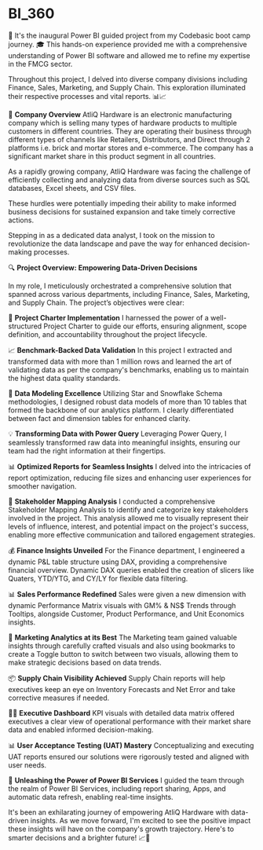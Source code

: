 # BI_360

🚀 It's the inaugural Power BI guided project from my Codebasic boot camp journey. 🎓 This hands-on experience provided me with a comprehensive understanding of Power BI software and allowed me to refine my expertise in the FMCG sector. 

Throughout this project, I delved into diverse company divisions including Finance, Sales, Marketing, and Supply Chain. This exploration illuminated their respective processes and vital reports.  📊📈

🏦 **Company Overview**
AtliQ Hardware is an electronic manufacturing company which is selling many types of hardware products to multiple customers in different countries. They are operating their business through different types of channels like Retailers, Distributors, and Direct through 2 platforms i.e. brick and mortar stores and e-commerce. The company has a significant market share in this product segment in all countries.

As a rapidly growing company, AtliQ Hardware was facing the challenge of efficiently collecting and analyzing data from diverse sources such as SQL databases, Excel sheets, and CSV files. 

These hurdles were potentially impeding their ability to make informed business decisions for sustained expansion and take timely corrective actions. 

Stepping in as a dedicated data analyst, I took on the mission to revolutionize the data landscape and pave the way for enhanced decision-making processes. 

🔍 **Project Overview: Empowering Data-Driven Decisions**

In my role, I meticulously orchestrated a comprehensive solution that spanned across various departments, including Finance, Sales, Marketing, and Supply Chain. The project’s objectives were clear:

🎯 **Project Charter Implementation**
I harnessed the power of a well-structured Project Charter to guide our efforts, ensuring alignment, scope definition, and accountability throughout the project lifecycle.

📈 **Benchmark-Backed Data Validation**
In this project I extracted and transformed data with more than 1 million rows and learned the art of validating data as per the company's benchmarks, enabling us to maintain the highest data quality standards. 

🔄 **Data Modeling Excellence**
Utilizing Star and Snowflake Schema methodologies, I designed robust data models of more than 10 tables that formed the backbone of our analytics platform. I clearly differentiated between fact and dimension tables for enhanced clarity.

💡 **Transforming Data with Power Query**
Leveraging Power Query, I seamlessly transformed raw data into meaningful insights, ensuring our team had the right information at their fingertips.

📊 **Optimized Reports for Seamless Insights**
I delved into the intricacies of report optimization, reducing file sizes and enhancing user experiences for smoother navigation.

🎯 **Stakeholder Mapping Analysis**
I conducted a comprehensive Stakeholder Mapping Analysis to identify and categorize key stakeholders involved in the project. This analysis allowed me to visually represent their levels of influence, interest, and potential impact on the project's success, enabling more effective communication and tailored engagement strategies.

💰 **Finance Insights Unveiled**
For the Finance department, I engineered a dynamic P&L table structure using DAX, providing a comprehensive financial overview. Dynamic DAX queries enabled the creation of slicers like Quaters, YTD/YTG, and CY/LY for flexible data filtering.

📊 **Sales Performance Redefined**
Sales were given a new dimension with dynamic Performance Matrix visuals with GM% & NS$ Trends through Tooltips, alongside Customer, Product Performance, and Unit Economics insights.

📣 **Marketing Analytics at its Best**
The Marketing team gained valuable insights through carefully crafted visuals and also using bookmarks to create a Toggle button to switch between two visuals, allowing them to make strategic decisions based on data trends.

📦 **Supply Chain Visibility Achieved**
Supply Chain reports will help executives keep an eye on Inventory Forecasts and Net Error and take corrective measures if needed.

👨‍💼 **Executive Dashboard**
KPI visuals with detailed data matrix offered executives a clear view of operational performance with their market share data and enabled informed decision-making.

📊 **User Acceptance Testing (UAT) Mastery**
Conceptualizing and executing UAT reports ensured our solutions were rigorously tested and aligned with user needs.

🚀 **Unleashing the Power of Power BI Services**
I guided the team through the realm of Power BI Services, including report sharing, Apps, and automatic data refresh, enabling real-time insights.

It's been an exhilarating journey of empowering AtliQ Hardware with data-driven insights. As we move forward, I'm excited to see the positive impact these insights will have on the company's growth trajectory. Here's to smarter decisions and a brighter future! 📈🔗 
